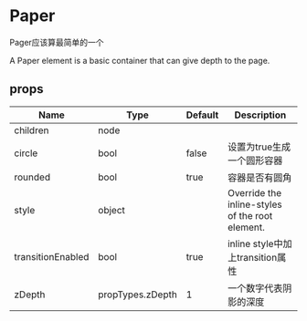 # Paper

Pager应该算最简单的一个

A Paper element is a basic container that can give depth to the page.

## props

|        Name       |       Type       | Default |                   Description                   |
|-------------------|------------------|---------|-------------------------------------------------|
| children          | node             |         |                                                 |
| circle            | bool             | false   | 设置为true生成一个圆形容器                      |
| rounded           | bool             | true    | 容器是否有圆角                                  |
| style             | object           |         | Override the inline-styles of the root element. |
| transitionEnabled | bool             | true    | inline style中加上transition属性                |
| zDepth            | propTypes.zDepth | 1       |                   一个数字代表阴影的深度                             |

